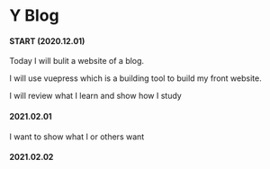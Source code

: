# Y Blog

#### START (2020.12.01)

Today I will bulit a website of a blog.

I will use vuepress which is a building tool to build my front website.

I will review what I learn and show how I study

#### 2021.02.01

I  want to show what I or others want 

#### 2021.02.02



